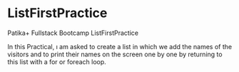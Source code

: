 # ListFirstPractice
Patika+ Fullstack Bootcamp ListFirstPractice


In this Practical, ı am asked to create a list in which we add the names of the visitors and to print their names on the screen one by one by returning to this list with a for or foreach loop.
